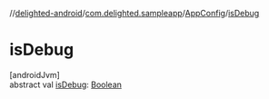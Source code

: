 //[delighted-android](../../../index.md)/[com.delighted.sampleapp](../index.md)/[AppConfig](index.md)/[isDebug](is-debug.md)

# isDebug

[androidJvm]\
abstract val [isDebug](is-debug.md): [Boolean](https://kotlinlang.org/api/latest/jvm/stdlib/kotlin/-boolean/index.html)
